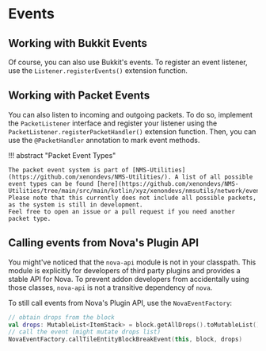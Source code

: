 # Events

## Working with Bukkit Events

Of course, you can also use Bukkit's events. To register an event listener, use the `Listener.registerEvents()` extension function.

## Working with Packet Events

You can also listen to incoming and outgoing packets.
To do so, implement the `PacketListener` interface and register your listener using the
`PacketListener.registerPacketHandler()` extension function.
Then, you can use the `@PacketHandler` annotation to mark event methods.

!!! abstract "Packet Event Types"

    The packet event system is part of [NMS-Utilities](https://github.com/xenondevs/NMS-Utilities/). A list of all possible
    event types can be found [here](https://github.com/xenondevs/NMS-Utilities/tree/main/src/main/kotlin/xyz/xenondevs/nmsutils/network/event).  
    Please note that this currently does not include all possible packets, as the system is still in development.
    Feel free to open an issue or a pull request if you need another packet type.

## Calling events from Nova's Plugin API

You might've noticed that the `nova-api` module is not in your classpath. This module is explicitly for developers of
third party plugins and provides a stable API for Nova. To prevent addon developers from accidentally using those
classes, `nova-api` is not a transitive dependency of `nova`.

To still call events from Nova's Plugin API, use the `NovaEventFactory`:

```kotlin
// obtain drops from the block
val drops: MutableList<ItemStack> = block.getAllDrops().toMutableList()
// call the event (might mutate drops list)
NovaEventFactory.callTileEntityBlockBreakEvent(this, block, drops)
```
